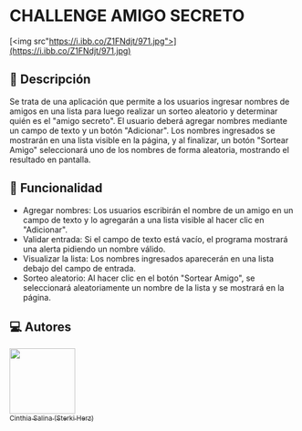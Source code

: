 # CHALLENGE AMIGO SECRETO
[<img src"https://i.ibb.co/Z1FNdjt/971.jpg">](https://i.ibb.co/Z1FNdjt/971.jpg)

## 📜 Descripción
Se trata de una aplicación que permite a los usuarios ingresar nombres de amigos en una lista para luego realizar un sorteo aleatorio y determinar quién es el "amigo secreto".
El usuario deberá agregar nombres mediante un campo de texto y un botón "Adicionar". Los nombres ingresados se mostrarán en una lista visible en la página, y al finalizar, un botón "Sortear Amigo" seleccionará uno de los nombres de forma aleatoria, mostrando el resultado en pantalla.

## 🔨 Funcionalidad
- Agregar nombres: Los usuarios escribirán el nombre de un amigo en un campo de texto y lo agregarán a una lista visible al hacer clic en "Adicionar".
- Validar entrada: Si el campo de texto está vacío, el programa mostrará una alerta pidiendo un nombre válido.
- Visualizar la lista: Los nombres ingresados aparecerán en una lista debajo del campo de entrada.
- Sorteo aleatorio: Al hacer clic en el botón "Sortear Amigo", se seleccionará aleatoriamente un nombre de la lista y se mostrará en la página.

## 💻 Autores
[<img src="https://i.ibb.co/Jy0y7cN/face.png" width=115><br><sub>Cinthia Salina (Sterki Herz)</sub>](https://github.com/sterkiherz)


